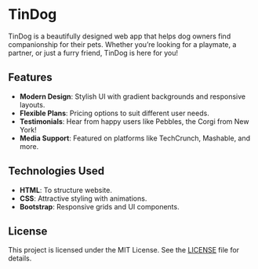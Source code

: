 
# TinDog

TinDog is a beautifully designed web app that helps dog owners find companionship for their pets. Whether you’re looking for a playmate, a partner, or just a furry friend, TinDog is here for you!

## Features

- **Modern Design**: Stylish UI with gradient backgrounds and responsive layouts.
- **Flexible Plans**: Pricing options to suit different user needs.
- **Testimonials**: Hear from happy users like Pebbles, the Corgi from New York!
- **Media Support**: Featured on platforms like TechCrunch, Mashable, and more.

## Technologies Used

- **HTML**: To structure website.
- **CSS**: Attractive styling with animations.
- **Bootstrap**: Responsive grids and UI components.


## License

This project is licensed under the MIT License. See the [LICENSE](LICENSE) file for details.
